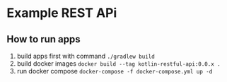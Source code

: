 # Example REST APi

## How to run apps
1. build apps first with command `./gradlew build`
2. build docker images `docker build --tag kotlin-restful-api:0.0.x .`
3. run docker compose `docker-compose -f docker-compose.yml up -d`
